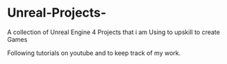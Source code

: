 # Unreal-Projects-
A collection of Unreal Engine 4 Projects that i am Using to upskill to create Games 


Following tutorials on youtube and to keep track of my work.

